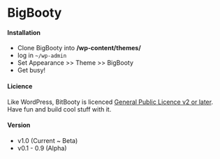 BigBooty
=====

#### Installation

- Clone BigBooty into **/wp-content/themes/**
- log in `~/wp-admin`
- Set Appearance >> Theme >> BigBooty
- Get busy!

#### Licience

Like WordPress, BitBooty is licenced [General Public Licence v2 or later](https://github.com/pjhampton/BigBooty/blob/master/docs/LICENCE.md). Have fun and build cool stuff with it.

#### Version

- v1.0 (Current ~ Beta)
- v0.1 - 0.9 (Alpha)
